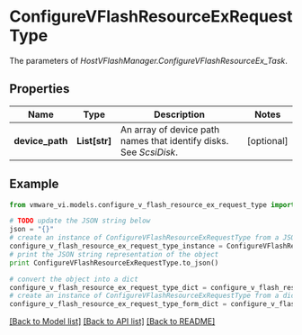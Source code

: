 # ConfigureVFlashResourceExRequestType

The parameters of *HostVFlashManager.ConfigureVFlashResourceEx_Task*. 

## Properties
Name | Type | Description | Notes
------------ | ------------- | ------------- | -------------
**device_path** | **List[str]** | An array of device path names that identify disks. See *ScsiDisk*.  | [optional] 

## Example

```python
from vmware_vi.models.configure_v_flash_resource_ex_request_type import ConfigureVFlashResourceExRequestType

# TODO update the JSON string below
json = "{}"
# create an instance of ConfigureVFlashResourceExRequestType from a JSON string
configure_v_flash_resource_ex_request_type_instance = ConfigureVFlashResourceExRequestType.from_json(json)
# print the JSON string representation of the object
print ConfigureVFlashResourceExRequestType.to_json()

# convert the object into a dict
configure_v_flash_resource_ex_request_type_dict = configure_v_flash_resource_ex_request_type_instance.to_dict()
# create an instance of ConfigureVFlashResourceExRequestType from a dict
configure_v_flash_resource_ex_request_type_form_dict = configure_v_flash_resource_ex_request_type.from_dict(configure_v_flash_resource_ex_request_type_dict)
```
[[Back to Model list]](../README.md#documentation-for-models) [[Back to API list]](../README.md#documentation-for-api-endpoints) [[Back to README]](../README.md)


